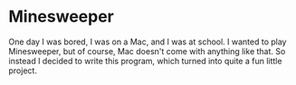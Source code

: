 # Minesweeper #

One day I was bored, I was on a Mac, and I was at school. I wanted to play Minesweeper,
but of course, Mac doesn't come with anything like that. So instead I decided to
write this program, which turned into quite a fun little project.